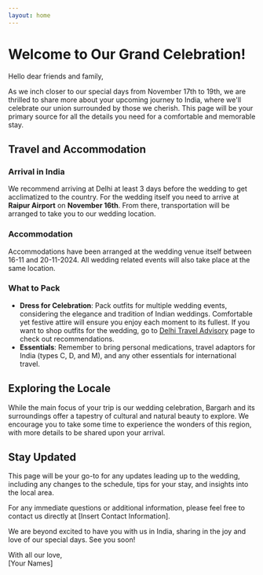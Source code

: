 ```yaml
---
layout: home
---
```


# Welcome to Our Grand Celebration!

Hello dear friends and family,

As we inch closer to our special days from November 17th to 19th, we are thrilled to share more about your upcoming journey to India, where we'll celebrate our union surrounded by those we cherish. This page will be your primary source for all the details you need for a comfortable and memorable stay.

## Travel and Accommodation

### Arrival in India
We recommend arriving at Delhi at least 3 days before the wedding to get acclimatized to the country. For the wedding itself you need to arrive at **Raipur Airport** on **November 16th**. From there, transportation will be arranged to take you to our wedding location.

### Accommodation
Accommodations have been arranged at the wedding venue itself between 16-11 and 20-11-2024. All wedding related events will also take place at the same location.

### What to Pack
- **Dress for Celebration**: Pack outfits for multiple wedding events, considering the elegance and tradition of Indian weddings. Comfortable yet festive attire will ensure you enjoy each moment to its fullest. If you want to shop outfits for the wedding, go to [Delhi Travel Advisory](delhi-info.md) page to check out recommendations.
- **Essentials**: Remember to bring personal medications, travel adaptors for India (types C, D, and M), and any other essentials for international travel.

## Exploring the Locale
While the main focus of your trip is our wedding celebration, Bargarh and its surroundings offer a tapestry of cultural and natural beauty to explore. We encourage you to take some time to experience the wonders of this region, with more details to be shared upon your arrival.

## Stay Updated
This page will be your go-to for any updates leading up to the wedding, including any changes to the schedule, tips for your stay, and insights into the local area.

For any immediate questions or additional information, please feel free to contact us directly at [Insert Contact Information].

We are beyond excited to have you with us in India, sharing in the joy and love of our special days. See you soon!

With all our love,  
[Your Names]
